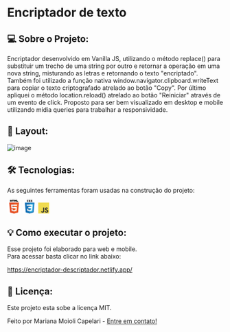 # Encriptador de texto

## 💻 Sobre o Projeto:
Encriptador desenvolvido em Vanilla JS, utilizando o método replace() para substituir um trecho de uma string por outro e retornar a operação em uma nova string, 
misturando as letras e retornando o texto "encriptado". Também foi utilizado a função nativa window.navigator.clipboard.writeText para copiar o texto criptografado 
atrelado ao botão "Copy". Por último apliquei o método location.reload() atrelado ao botão "Reiniciar" através de um evento de click. Proposto para ser bem visualizado 
em desktop e mobile utilizando midia queries para trabalhar a responsividade.

## 🎨 Layout:

![image](https://github.com/marianamoiolicapelari/encriptador-one/blob/main/assets/layoult-projeto.png)

## 🛠 Tecnologias:

As seguintes ferramentas foram usadas na construção do projeto:

<code><img height="32" src="https://raw.githubusercontent.com/github/explore/80688e429a7d4ef2fca1e82350fe8e3517d3494d/topics/html/html.png" alt="HTML5"/></code>
<code><img height="32" src="https://raw.githubusercontent.com/github/explore/80688e429a7d4ef2fca1e82350fe8e3517d3494d/topics/css/css.png" alt="CSS"/></code>
<code><img height="26" src="https://github.com/devicons/devicon/blob/master/icons/javascript/javascript-original.svg" alt="JavaScript"/></code>

## 💡 Como executar o projeto:

Esse projeto foi elaborado para web e mobile. </br>
Para acessar basta clicar no link abaixo:

https://encriptador-descriptador.netlify.app/

## 📝 Licença:

Este projeto esta sobe a licença MIT.

Feito por Mariana Moioli Capelari - [Entre em contato!](https://www.linkedin.com/in/mariana-moioli-capelari/)







